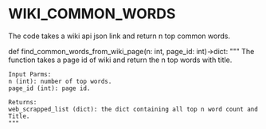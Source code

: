 # WIKI_COMMON_WORDS

The code takes a wiki api json link and return n top common words. 

def find_common_words_from_wiki_page(n: int, page_id: int)->dict:
    """
    The function takes a page id of wiki and return the n top words with title. 
    
    Input Parms:
    n (int): number of top words.
    page_id (int): page id. 
    
    Returns:
    web_scrapped_list (dict): the dict containing all top n word count and Title.
    """
